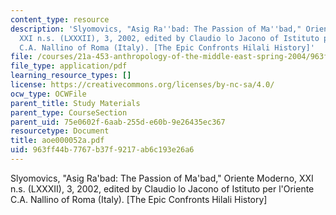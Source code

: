 ```yaml
---
content_type: resource
description: 'Slyomovics, "Asig Ra''bad: The Passion of Ma''bad," Oriente Moderno,
  XXI n.s. (LXXXII), 3, 2002, edited by Claudio lo Jacono of Istituto per l''Oriente
  C.A. Nallino of Roma (Italy). [The Epic Confronts Hilali History]'
file: /courses/21a-453-anthropology-of-the-middle-east-spring-2004/963ff44b7767b37f9217ab6c193e26a6_aoe000052a.pdf
file_type: application/pdf
learning_resource_types: []
license: https://creativecommons.org/licenses/by-nc-sa/4.0/
ocw_type: OCWFile
parent_title: Study Materials
parent_type: CourseSection
parent_uid: 75e0602f-6aab-255d-e60b-9e26435ec367
resourcetype: Document
title: aoe000052a.pdf
uid: 963ff44b-7767-b37f-9217-ab6c193e26a6
---
```

Slyomovics, "Asig Ra'bad: The Passion of Ma'bad," Oriente Moderno, XXI n.s. (LXXXII), 3, 2002, edited by Claudio lo Jacono of Istituto per l'Oriente C.A. Nallino of Roma (Italy). [The Epic Confronts Hilali History]
